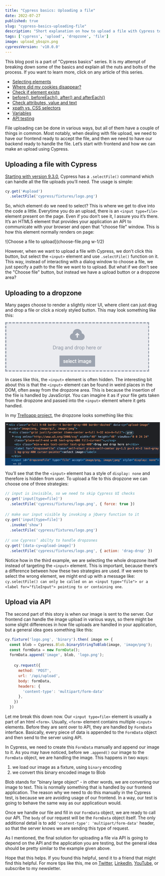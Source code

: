 ```yaml
---
title: "Cypress basics: Uploading a file"
date: 2022-07-27
published: true
slug: "cypress-basics-uploading-file"
description: "Short explanation on how to upload a file with Cypress to a drag and drop element, inputs or directly by calling your API"
tags: ['cypress', 'upload', 'dropzone', 'file']
image: upload_ybsqzn.png
cypressVersion: 'v10.0.0'
---
```

This blog post is a part of "Cypress basics" series. It is my attempt of breaking down some of the basics and explain all the nuts and bolts of the process. If you want to learn more, click on any article of this series.

- [Selecting elements](/cypress-basics-selecting-elements)
- [Where did my cookies disappear?](/cypress-basics-where-did-my-cookies-disappear)
- [Check if element exists](/cypress-basics-check-if-element-exists)
- [before(), beforeEach(), after() and afterEach()](/cypress-basics-before-beforeeach-after-aftereach)
- [Check attributes, value and text](/cypress-basics-check-attributes-value-and-text)
- [xpath vs. CSS selectors](/cypress-basics-xpath-vs-css-selectors)
- [Variables](/cypress-basics-variables)
- [API testing](/cypress-basics-api-testing)

File uploading can be done in various ways, but all of them have a couple of things in common. Most notably, when dealing with file upload, we need to have our frontend ready to accept the file, and then we need to have our backend ready to handle the file. Let’s start with frontend and how we can make an upload using Cypress.

## Uploading a file with Cypress
[Starting with version 9.3.0](https://docs.cypress.io/guides/references/changelog#9-3-0), Cypress has a `.selectFile()` command which can handle all the file uploads you’ll need. The usage is simple:

```js
cy.get('#upload')
  .selectFile('cypress/fixtures/logo.png')
```

So, which element do we need to select? This is where we get to dive into the code a little. Everytime you do an upload, there is an `<input type=file>` element present on the page. Even if you don’t see it, I assure you it’s there. It’s an HTML5 element that provides your application an API to communicate with your browser and open that "choose file" window. This is how this element normally renders on page:

![Choose a file to upload](choose-file.png w-1/2)

However, when we want to upload a file with Cypress, we don’t click this button, but select the `<input>` element and use `.selectFile()` function on it. This way, instead of interacting with a dialog window to choose a file, we just specify a path to the file we want to to upload. But what if we don’t see the "Choose file" button, but instead we have a upload button or a dropzone area?

## Uploading to a dropzone
Many pages choose to render a slightly nicer UI, where client can just drag and drop a file or click a nicely styled button. This may look something like this:

![Dropzone UI](dropzone.png)


In cases like this, the `<input>` element is often hidden. The interesting bit about this is that the `<input>` element can be found in weird places in the DOM, often away from the dropzone area. This is because the insertion of the file is handled by JavaScript. You can imagine it as if your file gets taken from the dropzone and passed into the `<input>` element where it gets handled.

In my [Trelloapp project](https://github.com/filiphric/trelloapp-vue-vite-ts), the dropzone looks something like this:

![Dropzone DOM](dropzone-input.png)

You’ll see that the the `<input>` element has a style of `display: none` and therefore is hidden from user. To upload a file to this dropzone we can choose one of three strategies:

```js
// input is invisible, so we need to skip Cypress UI checks
cy.get('input[type=file]')
  .selectFile('cypress/fixtures/logo.png', { force: true })

// make our input visible by invoking a jQuery function to it
cy.get('input[type=file]')
  .invoke('show')
  .selectFile('cypress/fixtures/logo.png')

// use Cypress’ abilty to handle dropzones
cy.get('[data-cy=upload-image]')
  .selectFile('cypress/fixtures/logo.png', { action: 'drag-drop' })
```

Notice how in the third example, we are selecting the whole dropzone itself instead of targeting the `<input>` element. This is important, because there’s a difference between how these two strategies are used. If we were to select the wrong element, we might end up with a message like: `cy.selectFile() can only be called on an <input type="file"> or a <label for="fileInput"> pointing to or containing one`. 

## Upload via API
The second part of this story is when our image is sent to the server. Our frontend can handle the image upload in various ways, so there might be some slight differences in how file uploads are handled in your application, but a general idea goes something like this:

```js
cy.fixture('logo.png', 'binary').then( image => {
  const blob = Cypress.Blob.binaryStringToBlob(image, 'image/png');
  const formData = new FormData();
  formData.append('image', blob, 'logo.png');

    cy.request({
      method: 'POST', 
      url: '/api/upload',
      body: formData,
      headers: {
        'content-type': 'multipart/form-data'
      },
    })
  })
  ```

  Let me break this down now. Our `<input type=file>` element is usually a part of an html `<form>`. Usually, `<form>` element contains multiple `<input>` elements. Before they are sent over to API, they are handled by `FormData` interface. Basically, every piece of data is appended to the `FormData` object and then send to the server using API.

In Cypress, we need to create this `FormData` manually and append our image to it. As you may have noticed, before we `.append()` our image to the `FormData` object, we are handling the image. This happens in two ways:

1. we load our image as a fixture, using `binary` encoding
2. we convert this binary encoded image to Blob

Blob stands for "binary large object" - in other words, we are converting our image to text. This is normally something that is handled by our frontend application. The reason why we need to do this manually in the Cypress test, is because we are avoiding usage of our frontend. In a way, our test is going to behave the same way as our applicatioun would.

Once we handle our file and fill in our `FormData` object, we are ready to call our API. The `body` of our request will be the `FormData` object itself. The only additional detail is to add `'content-type': 'multipart/form-data'` header, so that the server knows we are sending this type of request.

As I mentioned, the final solution for uploading a file via API is going to depend on the API and the application you are testing, but the general idea should be pretty similar to the example given above.

Hope that this helps. If you found this helpful, send it to a friend that might find this helpful. For more tips like this, me on [Twitter](https://twitter.com/filip_hric/), [LinkedIn](https://www.linkedin.com/in/filip-hric-11a5b1126/), [YouTube](https://www.youtube.com/channel/UCDOCAVIhSh5VpJMEfdak1OA), or subscribe to my newsletter.